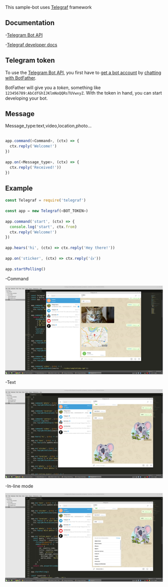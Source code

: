 
This sample-bot uses [Telegraf](https://github.com/telegraf/telegraf) framework

## Documentation

-[Telegram Bot API](https://core.telegram.org/bots/api)

-[Telegraf developer docs](http://telegraf.js.org)

## Telegram token

To use the [Telegram Bot API](https://core.telegram.org/bots/api), 
you first have to [get a bot account](https://core.telegram.org/bots) 
by [chatting with BotFather](https://core.telegram.org/bots#6-botfather).

BotFather will give you a *token*, something like `123456789:AbCdfGhIJKlmNoQQRsTUVwxyZ`.
With the token in hand, you can start developing your bot.


## Message

Message_type:text,video,location,photo...

```js

app.command(<Command>, (ctx) => {
  ctx.reply('Welcome!')
})

app.on(<Message_type>, (ctx) => {
  ctx.reply('Received!'))
})
```

## Example
  
```js
const Telegraf = require('telegraf')

const app = new Telegraf(<BOT_TOKEN>)

app.command('start', (ctx) => {
  console.log('start', ctx.from)
  ctx.reply('Welcome!')
})

app.hears('hi', (ctx) => ctx.reply('Hey there!'))

app.on('sticker', (ctx) => ctx.reply('👍'))

app.startPolling()
```

-Command

![command](pic/command.png)

-Text

![text](pic/text.png)

-In-line mode

![inline](pic/inline.png)
